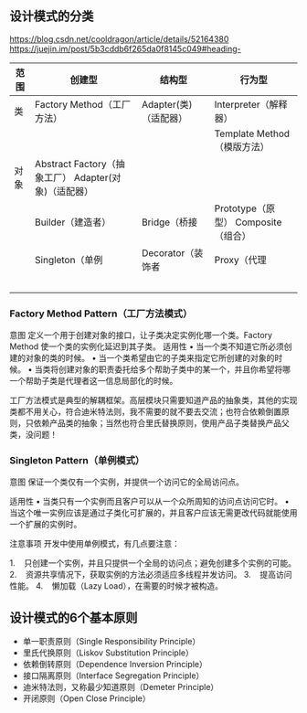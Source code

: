 ## 设计模式的分类
https://blog.csdn.net/cooldragon/article/details/52164380
https://juejin.im/post/5b3cddb6f265da0f8145c049#heading-

|   范围    |   创建型   					|   结构型   				|   行为型                  |
| -------- | --------- 					| --------- 			| --------- 			   |
| 	类 	   |  Factory Method（工厂方法）	| Adapter(类) （适配器）	| Interpreter（解释器）
|		   |                            |                       | Template Method（模版方法）|
|	对象	   |  Abstract Factory（抽象工厂）   Adapter(对象)（适配器）
|          |  Builder（建造者）			|  Bridge（桥接						|					              Prototype（原型）			   Composite（组合）
|          |  Singleton（单例				|  Decorator（装饰者						|					     									   Proxy（代理
|          |							|						|					       |      
|          |							|						|					       |      
|          |							|						|					       |      
|          |							|						|					       |      
|          |							|						|					       |      


### Factory Method Pattern（工厂方法模式）

意图
定义一个用于创建对象的接口，让子类决定实例化哪一个类。Factory Method 使一个类的实例化延迟到其子类。
适用性
• 当一个类不知道它所必须创建的对象的类的时候。
• 当一个类希望由它的子类来指定它所创建的对象的时候。
• 当类将创建对象的职责委托给多个帮助子类中的某一个，并且你希望将哪一个帮助子类是代理者这一信息局部化的时候。

工厂方法模式是典型的解耦框架。高层模块只需要知道产品的抽象类，其他的实现类都不用关心，符合迪米特法则，我不需要的就不要去交流；也符合依赖倒置原则，只依赖产品类的抽象；当然也符合里氏替换原则，使用产品子类替换产品父类，没问题！


### Singleton Pattern（单例模式）
意图
保证一个类仅有一个实例，并提供一个访问它的全局访问点。

适用性
• 当类只有一个实例而且客户可以从一个众所周知的访问点访问它时。
• 当这个唯一实例应该是通过子类化可扩展的，并且客户应该无需更改代码就能使用一个扩展的实例时。

注意事项
开发中使用单例模式，有几点要注意：

1.    只创建一个实例，并且只提供一个全局的访问点；避免创建多个实例的可能。
2.    资源共享情况下，获取实例的方法必须适应多线程并发访问。
3.    提高访问性能。
4.    懒加载（Lazy Load），在需要的时候才被构造。


## 设计模式的6个基本原则

* 单一职责原则（Single Responsibility Principle）
* 里氏代换原则（Liskov Substitution Principle）
* 依赖倒转原则（Dependence Inversion Principle）
* 接口隔离原则（Interface Segregation Principle）
* 迪米特法则，又称最少知道原则（Demeter Principle）
* 开闭原则（Open Close Principle）


